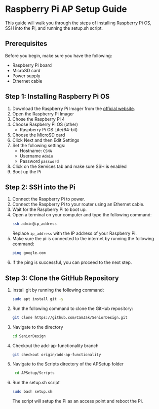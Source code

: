 # Raspberry Pi AP Setup Guide

This guide will walk you through the steps of installing Raspberry Pi OS, SSH into the Pi, and running the setup.sh script.

## Prerequisites

Before you begin, make sure you have the following:

- Raspberry Pi board
- MicroSD card
- Power supply
- Ethernet cable

## Step 1: Installing Raspberry Pi OS

1. Download the Raspberry Pi Imager from the [official website](https://www.raspberrypi.org/software/).
2. Open the Raspberry Pi Imager
3. Chose the Raspberry Pi 4
4. Choose Raspberry Pi OS (other)
   - Raspberry Pi OS Lite(64-bit)
5. Choose the MicroSD card
6. Click Next and then Edit Settings
7. Set the following settings:
   - Hostname: `CSNA`
   - Username `Admin`
   - Password `password`
8. Click on the Services tab and make sure SSH is enabled
9. Boot up the Pi

## Step 2: SSH into the Pi

1. Connect the Raspberry Pi to power.
2. Connect the Raspberry Pi to your router using an Ethernet cable.
3. Wait for the Raspberry Pi to boot up.
4. Open a terminal on your computer and type the following command:
   ```bash
   ssh admin@ip_address
   ```
    Replace `ip_address` with the IP address of your Raspberry Pi.
5. Make sure the pi is connected to the internet by running the following command:
   ```bash
   ping google.com
   ```
6. If the ping is successful, you can proceed to the next step.

## Step 3: Clone the GitHub Repository

1. Install git by running the following command:
   ```bash
   sudo apt install git -y
   ```
2. Run the following command to clone the GitHub repository:
   ```bash
   git clone https://github.com/CamJak/SeniorDesign.git
    ```
3. Navigate to the directory
   ```bash
   cd SeniorDesign
   ```
4. Checkout the add-ap-functionality branch
   ```bash
   git checkout origin/add-ap-functionality
   ```
5. Navigate to the Scripts directory of the APSetup folder
   ```bash
    cd APSetup/Scripts
    ```
6. Run the setup.sh script
    ```bash
    sudo bash setup.sh
    ```
    The script will setup the Pi as an access point and reboot the Pi.
